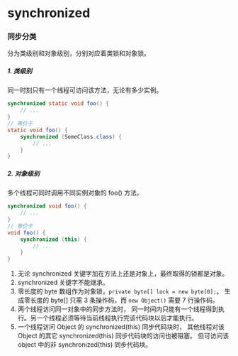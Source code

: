 synchronized
===

### 同步分类

分为类级别和对象级别，分别对应着类锁和对象锁。

##### 1. 类级别

同一时刻只有一个线程可访问该方法，无论有多少实例。

```java
synchronized static void foo() {
    // ...
}
// 等价于
static void foo() {
    synchronized (SomeClass.class) {
        // ...
    }
}
```

##### 2. 对象级别

多个线程可同时调用不同实例对象的 foo() 方法。

```java
synchronized void foo() {
    // ...
}
// 等价于
void foo() {
    synchronized (this) {
        // ...
    }
}
```

1. 无论 synchronized 关键字加在方法上还是对象上，最终取得的锁都是对象。
2. synchronized 关键字不能继承。
3. 零长度的 byte 数组作为对象锁，`private byte[] lock = new byte[0];`。
生成零长度的 byte[] 只需 3 条操作码，而 `new Object()` 需要 7 行操作码。
4. 两个线程访问同一对象中的同步方法时，
同一时间内只能有一个线程得到执行。另一个线程必须等待当前线程执行完该代码块以后才能执行。
5. 一个线程访问 Object 的 synchronized(this) 同步代码块时，
其他线程对该 Object 的其它 synchronized(this) 同步代码块的访问也被阻塞。
但可访问该 object 中的非 synchronized(this) 同步代码块。
